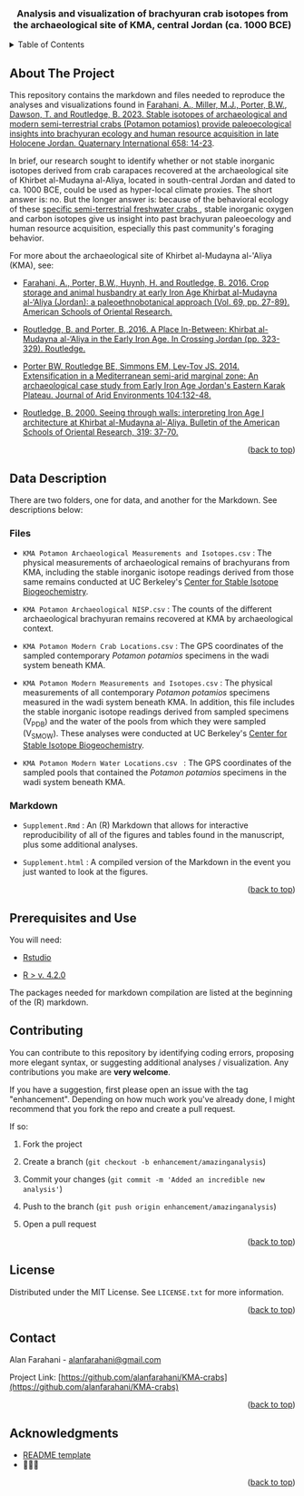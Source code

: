 <!-- Improved compatibility of back to top link: See: https://github.com/othneildrew/Best-README-Template/pull/73 -->
<a name="readme-top"></a>
<!--
*** Thanks for checking out the Best-README-Template. If you have a suggestion
*** that would make this better, please fork the repo and create a pull request
*** or simply open an issue with the tag "enhancement".
*** Don't forget to give the project a star!
*** Thanks again! Now go create something AMAZING! :D
-->


<h3 align="center">Analysis and visualization of brachyuran crab isotopes from the archaeological site of KMA, central Jordan (ca. 1000 BCE)</h3>

<!-- TABLE OF CONTENTS -->
<details>
  <summary>Table of Contents</summary>
  <ol>
    <li>
      <a href="#about-the-project">About The Project</a>
    </li>
    <li>
      <a href="#data-description">Data Description</a>
      <ul>
        <li><a href="#files">Files</a></li>
        <li><a href="#markdown">Markdown</a></li>
      </ul>
    </li>
    <li><a href="#prerequisites-and-use">Prerequisites and Use</a></li>
    <li><a href="#contributing">Contributing</a></li>
    <li><a href="#license">License</a></li>
    <li><a href="#contact">Contact</a></li>
    <li><a href="#acknowledgments">Acknowledgments</a></li>
  </ol>
</details>



<!-- ABOUT THE PROJECT -->
## About The Project

This repository contains the markdown and files needed to reproduce the analyses and visualizations found in [Farahani, A., Miller, M.J., Porter, B.W., Dawson, T. and Routledge, B. 2023. Stable isotopes of archaeological and modern semi-terrestrial crabs (Potamon potamios) provide paleoecological insights into brachyuran ecology and human resource acquisition in late Holocene Jordan. Quaternary International 658: 14-23](https://www.sciencedirect.com/science/article/pii/S1040618223000733).

In brief, our research sought to identify whether or not stable inorganic isotopes derived from crab carapaces recovered at the archaeological site of Khirbet al-Mudayna al-Aliya, located in south-central Jordan and dated to ca. 1000 BCE, could be used as hyper-local climate proxies.  The short answer is: no.  But the longer answer is: because of the behavioral ecology of these [specific semi-terrestrial freshwater crabs ](https://en.wikipedia.org/wiki/Potamon_potamios), stable inorganic oxygen and carbon isotopes give us insight into past brachyuran paleoecology and human resource acquisition, especially this past community's foraging behavior.

For more about the archaeological site of Khirbet al-Mudayna al-'Aliya (KMA), see: 

- [Farahani, A., Porter, B.W., Huynh, H. and Routledge, B. 2016. Crop storage and animal husbandry at early Iron Age Khirbat al-Mudayna al-‘Aliya (Jordan): a paleoethnobotanical approach (Vol. 69, pp. 27-89). American Schools of Oriental Research.](https://livrepository.liverpool.ac.uk/3002334/1/AASOR69-KMA.pdf)

- [Routledge, B. and Porter, B.,2016. A Place In-Between: Khirbat al-Mudayna al-‘Aliya in the Early Iron Age. In Crossing Jordan (pp. 323-329). Routledge.](https://www.taylorfrancis.com/chapters/edit/10.4324/9781315478579-44/place-bruce-routledge-benjamin-porter)

- [Porter BW, Routledge BE, Simmons EM, Lev-Tov JS. 2014. Extensification in a Mediterranean semi-arid marginal zone: An archaeological case study from Early Iron Age Jordan's Eastern Karak Plateau. Journal of Arid Environments 104:132-48.](https://escholarship.org/content/qt1tt957q7/qt1tt957q7.pdf)

- [Routledge, B. 2000. Seeing through walls: interpreting Iron Age I architecture at Khirbat al-Mudayna al-ʿAliya. Bulletin of the American Schools of Oriental Research, 319: 37-70.](https://www.journals.uchicago.edu/doi/abs/10.2307/1357559)

<p align="right">(<a href="#readme-top">back to top</a>)</p>


<!-- GETTING STARTED -->
## Data Description

There are two folders, one for data, and another for the Markdown.  See descriptions below:

### Files

- `KMA Potamon Archaeological Measurements and Isotopes.csv`
: The physical measurements of archaeological remains of brachyurans from KMA, including the stable inorganic isotope readings derived from those same remains conducted at UC Berkeley's [Center for Stable Isotope Biogeochemistry](https://nature.berkeley.edu/stableisotopelab/).

- `KMA Potamon Archaeological NISP.csv`
: The counts of the different archaeological brachyuran remains recovered at KMA by archaeological context.

- `KMA Potamon Modern Crab Locations.csv`
: The GPS coordinates of the sampled contemporary *Potamon potamios* specimens in the wadi system beneath KMA.

- `KMA Potamon Modern Measurements and Isotopes.csv`
: The physical measurements of all contemporary *Potamon potamios* specimens measured in the wadi system beneath KMA.  In addition, this file includes the stable inorganic isotope readings derived from sampled specimens (V<sub>PDB</sub>) and the water of the pools from which they were sampled (V<sub>SMOW</sub>).  These analyses were conducted at UC Berkeley's [Center for Stable Isotope Biogeochemistry](https://nature.berkeley.edu/stableisotopelab/).

- `KMA Potamon Modern Water Locations.csv `
: The GPS coordinates of the sampled pools that contained the *Potamon potamios* specimens in the wadi system beneath KMA.

### Markdown

- `Supplement.Rmd`
: An (R) Markdown that allows for interactive reproducibility of all of the figures and tables found in the manuscript, plus some additional analyses.

- `Supplement.html`
: A compiled version of the Markdown in the event you just wanted to look at the figures.

<p align="right">(<a href="#readme-top">back to top</a>)</p>

## Prerequisites and Use

You will need:

- [Rstudio](https://posit.co/products/open-source/rstudio/)

- [R > v. 4.2.0](https://www.r-project.org/)

The packages needed for markdown compilation are listed at the beginning of the (R) markdown.

<!-- CONTRIBUTING -->
## Contributing

You can contribute to this repository by identifying coding errors, proposing more elegant syntax, or suggesting additional analyses / visualization. Any contributions you make are **very welcome**.

If you have a suggestion, first please open an issue with the tag "enhancement".  Depending on how much work you've already done, I might recommend that you fork the repo and create a pull request.

If so:

1. Fork the project

2. Create a branch (`git checkout -b enhancement/amazinganalysis`)

3. Commit your changes (`git commit -m 'Added an incredible new analysis'`)

4. Push to the branch (`git push origin enhancement/amazinganalysis`)

5. Open a pull request

<p align="right">(<a href="#readme-top">back to top</a>)</p>



<!-- LICENSE -->
## License

Distributed under the MIT License. See `LICENSE.txt` for more information.

<p align="right">(<a href="#readme-top">back to top</a>)</p>



<!-- CONTACT -->
## Contact

Alan Farahani - alanfarahani@gmail.com

Project Link: [https://github.com/alanfarahani/KMA-crabs](https://github.com/alanfarahani/KMA-crabs)

<p align="right">(<a href="#readme-top">back to top</a>)</p>



<!-- ACKNOWLEDGMENTS -->
## Acknowledgments

* [README template](https://github.com/othneildrew/Best-README-Template/tree/master)
* 🦀🦀🦀

<p align="right">(<a href="#readme-top">back to top</a>)</p>
